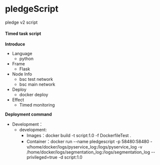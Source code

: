 # pledgeScript
pledge v2 script


####  Timed task script

**Introduce**

- Language
  - python
- Frame
  - Flask
- Node Info
  - bsc test network
  - bsc main network
- Deploy
  - docker deploy
- Effect
  - Timed monitoring


**Deployment command**
- Development：
  - development:
    - Images：docker build -t script:1.0  -f DockerfileTest .
    - Container：docker run --name pledgescript -p 58480:58480  -v/home/docker/logs/pyservice_log:/logs/pyservice_log   -v /home/docker/logs/segmentation_log:/logs/segmentation_log  --privileged=true   -d script:1.0
